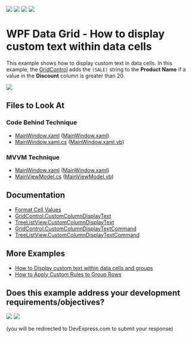 <!-- default badges list -->
![](https://img.shields.io/endpoint?url=https://codecentral.devexpress.com/api/v1/VersionRange/128649966/24.2.1%2B)
[![](https://img.shields.io/badge/Open_in_DevExpress_Support_Center-FF7200?style=flat-square&logo=DevExpress&logoColor=white)](https://supportcenter.devexpress.com/ticket/details/E2020)
[![](https://img.shields.io/badge/📖_How_to_use_DevExpress_Examples-e9f6fc?style=flat-square)](https://docs.devexpress.com/GeneralInformation/403183)
[![](https://img.shields.io/badge/💬_Leave_Feedback-feecdd?style=flat-square)](#does-this-example-address-your-development-requirementsobjectives)
<!-- default badges end -->

# WPF Data Grid - How to display custom text within data cells

This example shows how to display custom text in data cells. In this example, the [GridControl](https://docs.devexpress.com/WPF/DevExpress.Xpf.Grid.GridControl) adds the `(SALE)` string to the **Product Name** if a value in the **Discount** column is greater than 20.

![](https://docs.devexpress.com/WPF/images/GridControl_CustomColumnDisplayText.png?v=21.2)

<!-- default file list -->

## Files to Look At

### Code Behind Technique

- [MainWindow.xaml](./CS/DisplayCustomText_CodeBehind/MainWindow.xaml) ([MainWindow.xaml](./VB/DisplayCustomText_CodeBehind/MainWindow.xaml))
- [MainWindow.xaml.cs](./CS/DisplayCustomText_CodeBehind/MainWindow.xaml.cs#L20-L25) ([MainWindow.xaml.vb](./VB/DisplayCustomText_CodeBehind/MainWindow.xaml.vb#L22-L29))

### MVVM Technique

- [MainWindow.xaml](./CS/DisplayCustomText_MVVM/MainWindow.xaml) ([MainWindow.xaml](./VB/DisplayCustomText_MVVM/MainWindow.xaml))
- [MainViewModel.cs](./CS/DisplayCustomText_MVVM/MainViewModel.cs#L32-L40) ([MainViewModel.vb](./VB/DisplayCustomText_MVVM/MainViewModel.vb#L76-L84))

<!-- default file list end -->

## Documentation

- [Format Cell Values](https://docs.devexpress.com/WPF/400449/controls-and-libraries/data-grid/appearance-customization/format-cell-values)
- [GridControl.CustomColumnDisplayText](https://docs.devexpress.com/WPF/DevExpress.Xpf.Grid.GridControl.CustomColumnDisplayText)
- [TreeListView.CustomColumnDisplayText](https://docs.devexpress.com/WPF/DevExpress.Xpf.Grid.TreeListView.CustomColumnDisplayText)
- [GridControl.CustomColumnDisplayTextCommand](https://docs.devexpress.com/WPF/DevExpress.Xpf.Grid.GridControl.CustomColumnDisplayTextCommand)
- [TreeListView.CustomColumnDisplayTextCommand](https://docs.devexpress.com/WPF/DevExpress.Xpf.Grid.TreeListView.CustomColumnDisplayTextCommand)

## More Examples

- [How to Display custom text within data cells and groups](https://github.com/DevExpress-Examples/how-to-display-custom-text-within-data-cells-and-groups-t327301)
- [How to Apply Custom Rules to Group Rows](https://github.com/DevExpress-Examples/how-to-implement-custom-grouping-e1530)
<!-- feedback -->
## Does this example address your development requirements/objectives?

[<img src="https://www.devexpress.com/support/examples/i/yes-button.svg"/>](https://www.devexpress.com/support/examples/survey.xml?utm_source=github&utm_campaign=how-to-display-custom-text-within-dxgrid-cells-e2020&~~~was_helpful=yes) [<img src="https://www.devexpress.com/support/examples/i/no-button.svg"/>](https://www.devexpress.com/support/examples/survey.xml?utm_source=github&utm_campaign=how-to-display-custom-text-within-dxgrid-cells-e2020&~~~was_helpful=no)

(you will be redirected to DevExpress.com to submit your response)
<!-- feedback end -->
